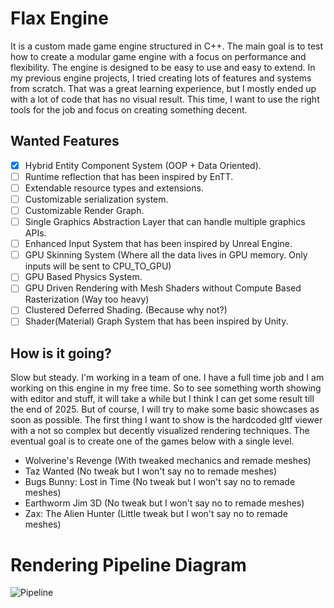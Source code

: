 # Flax Engine

It is a custom made game engine structured in C++. The main goal is to test how to create a modular 
game engine with a focus on performance and flexibility. The engine is designed to be easy to use and 
easy to extend. In my previous engine projects, I tried creating lots of features and systems from 
scratch. That was a great learning experience, but I mostly ended up with a lot of code that has no
visual result. This time, I want to use the right tools for the job and focus on creating something decent.

## Wanted Features
- [x] Hybrid Entity Component System (OOP + Data Oriented).
- [ ] Runtime reflection that has been inspired by EnTT.
- [ ] Extendable resource types and extensions.
- [ ] Customizable serialization system.
- [ ] Customizable Render Graph.
- [ ] Single Graphics Abstraction Layer that can handle multiple graphics APIs.
- [ ] Enhanced Input System that has been inspired by Unreal Engine.
- [ ] GPU Skinning System (Where all the data lives in GPU memory. Only inputs will be sent to CPU_TO_GPU)
- [ ] GPU Based Physics System.
- [ ] GPU Driven Rendering with Mesh Shaders without Compute Based Rasterization (Way too heavy)
- [ ] Clustered Deferred Shading. (Because why not?)
- [ ] Shader(Material) Graph System that has been inspired by Unity.

## How is it going?
Slow but steady. I'm working in a team of one. I have a full time job and I am working on this engine in my 
free time. So to see something worth showing with editor and stuff, it will take a while but I think I can get
some result till the end of 2025. But of course, I will try to make some basic showcases as soon as 
possible. The first thing I want to show is the hardcoded gltf viewer with a not so complex but decently
visualized rendering techniques. The eventual goal is to create one of the games below with a single level.

- Wolverine's Revenge (With tweaked mechanics and remade meshes)
- Taz Wanted (No tweak but I won't say no to remade meshes)
- Bugs Bunny: Lost in Time (No tweak but I won't say no to remade meshes)
- Earthworm Jim 3D (No tweak but I won't say no to remade meshes)
- Zax: The Alien Hunter (Little tweak but I won't say no to remade meshes)

# Rendering Pipeline Diagram
![Pipeline](https://github.com/user-attachments/assets/50508e0a-ae71-4d2d-bbe7-e0232ea881ce)
